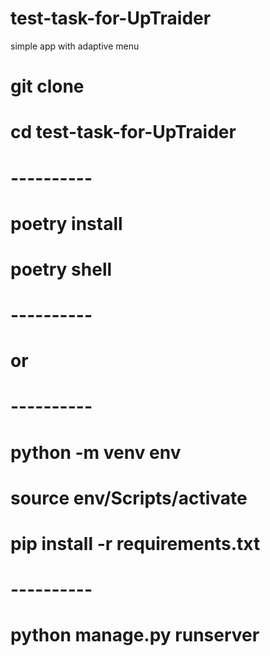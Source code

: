 # test-task-for-UpTraider
simple app with adaptive menu


# git clone

# cd test-task-for-UpTraider
# ----------
# poetry install

# poetry shell
# ----------
# **or**
# ----------
# python -m venv env

# source env/Scripts/activate

# pip install -r requirements.txt
# ----------
# python manage.py runserver
